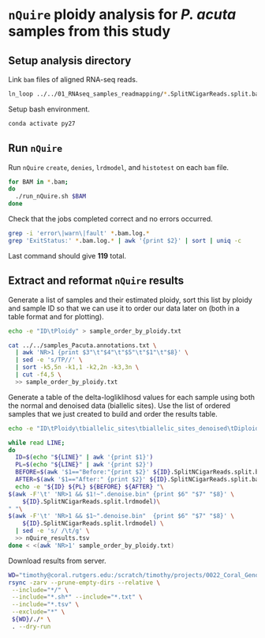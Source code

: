 # `nQuire` ploidy analysis for *P. acuta* samples from this study

## Setup analysis directory

Link `bam` files of aligned RNA-seq reads.

```bash
ln_loop ../../01_RNAseq_samples_readmapping/*.SplitNCigarReads.split.bam
```

Setup bash environment.

```bash
conda activate py27
```

## Run `nQuire`

Run `nQuire` `create`, `denies`, `lrdmodel`, and `histotest` on each `bam` file. 

```bash
for BAM in *.bam;
do
  ./run_nQuire.sh $BAM
done
```

Check that the jobs completed correct and no errors occurred.

```bash
grep -i 'error\|warn\|fault' *.bam.log.*
grep 'ExitStatus:' *.bam.log.* | awk '{print $2}' | sort | uniq -c
```

Last command should give **119** total.

## Extract and reformat `nQuire` results

Generate a list of samples and their estimated ploidy, sort this list by ploidy and sample ID so that we can use it to order our data later on (both in a table format and for plotting).

```bash
echo -e "ID\tPloidy" > sample_order_by_ploidy.txt

cat ../../samples_Pacuta.annotations.txt \
  | awk 'NR>1 {print $3"\t"$4"\t"$5"\t"$1"\t"$8}' \
  | sed -e 's/TP//' \
  | sort -k5,5n -k1,1 -k2,2n -k3,3n \
  | cut -f4,5 \
  >> sample_order_by_ploidy.txt
```

Generate a table of the delta-logliklihosd values for each sample using both the normal and denoised data (biallelic sites). Use the list of ordered samples that we just created to build and order the results table. 

```bash
echo -e "ID\tPloidy\tbiallelic_sites\tbiallelic_sites_denoised\tDiploid\tTriploid\tTetraploid\tDiploid_denoised\tTriploid_denoised\tTetraploid_denoised" > nQuire_results.tsv

while read LINE;
do
  ID=$(echo "${LINE}" | awk '{print $1}')
  PL=$(echo "${LINE}" | awk '{print $2}')
  BEFORE=$(awk '$1=="Before:"{print $2}' ${ID}.SplitNCigarReads.split.bam.log.*)
  AFTER=$(awk '$1=="After:" {print $2}' ${ID}.SplitNCigarReads.split.bam.log.*)
  echo -e "${ID} ${PL} ${BEFORE} ${AFTER} "\
$(awk -F'\t' 'NR>1 && $1!~".denoise.bin" {print $6" "$7" "$8}' \
    ${ID}.SplitNCigarReads.split.lrdmodel)\
" "\
$(awk -F'\t' 'NR>1 && $1~".denoise.bin"  {print $6" "$7" "$8}' \
    ${ID}.SplitNCigarReads.split.lrdmodel) \
  | sed -e 's/ /\t/g' \
  >> nQuire_results.tsv
done < <(awk 'NR>1' sample_order_by_ploidy.txt)
```

Download results from server.

```bash
WD="timothy@coral.rutgers.edu:/scratch/timothy/projects/0022_Coral_Genotype_Analysis/03_Analysis/2022-02-05/Pocillopora_acuta/02_ploidy_analysis/nQuire/"
rsync -zarv --prune-empty-dirs --relative \
 --include="*/" \
 --include="*.sh*" --include="*.txt" \
 --include="*.tsv" \
 --exclude="*" \
 ${WD}/./* \
 . --dry-run
```



